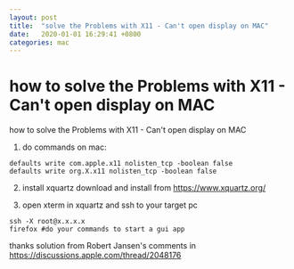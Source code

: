 ```yaml
---
layout: post
title:  "solve the Problems with X11 - Can't open display on MAC"
date:   2020-01-01 16:29:41 +0800
categories: mac
---
```


how to solve the Problems with X11 - Can't open display on MAC
=======

how to solve the Problems with X11 - Can't open display on MAC

1. do commands on  mac:
```
defaults write com.apple.x11 nolisten_tcp -boolean false
defaults write org.X.x11 nolisten_tcp -boolean false
```

2. install xquartz
download and install from https://www.xquartz.org/


3. open xterm in xquartz and ssh to your target pc
```
ssh -X root@x.x.x.x
firefox #do your commands to start a gui app
```

thanks solution from Robert Jansen's comments in https://discussions.apple.com/thread/2048176